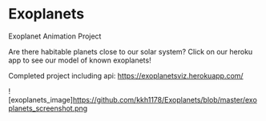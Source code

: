 # Exoplanets
Exoplanet Animation Project


Are there habitable planets close to our solar system? Click on our heroku app to see our model of known exoplanets! 

Completed project including api:
https://exoplanetsviz.herokuapp.com/

![exoplanets_image]https://github.com/kkh1178/Exoplanets/blob/master/exoplanets_screenshot.png